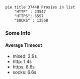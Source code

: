
```mermaid
pie title 37448 Proxies in list
    "HTTP" : 23547
    "HTTPS": 5557
    "SOCKS" : 12568
```

### Some Info
#### Average Timeout

- mixed: 2.9s
- http: 1.4s
- https: 8.6s
- socks: 6.6s